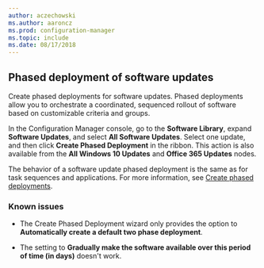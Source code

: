 ```yaml
---
author: aczechowski
ms.author: aaroncz
ms.prod: configuration-manager
ms.topic: include
ms.date: 08/17/2018
---
```


## <a name="bkmk_pod"></a> Phased deployment of software updates
<!--1358146-->

Create phased deployments for software updates. Phased deployments allow you to orchestrate a coordinated, sequenced rollout of software based on customizable criteria and groups.

In the Configuration Manager console, go to the **Software Library**, expand **Software Updates**, and select **All Software Updates**. Select one update, and then click **Create Phased Deployment** in the ribbon. This action is also available from the **All Windows 10 Updates** and **Office 365 Updates** nodes. 

The behavior of a software update phased deployment is the same as for task sequences and applications. For more information, see [Create phased deployments](/sccm/osd/deploy-use/create-phased-deployment-for-task-sequence).


### Known issues

- The Create Phased Deployment wizard only provides the option to **Automatically create a default two phase deployment**.

- The setting to **Gradually make the software available over this period of time (in days)** doesn't work.  




